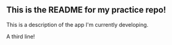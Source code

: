 ## This is the README for my practice repo!

This is a description of the app I'm currently developing.

A third line!
